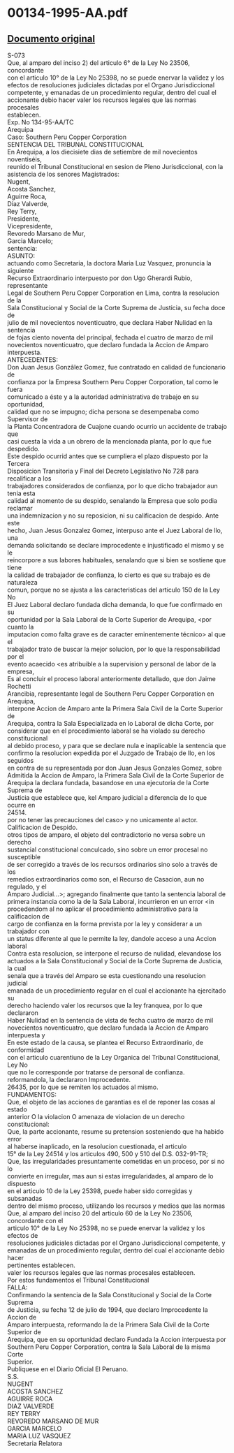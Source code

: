 
00134-1995-AA.pdf
=================
  
[Documento original](https://tc.gob.pe/jurisprudencia/1996/00134-1995-AA.pdf)  
---  
S-073  
Que, al amparo del inciso 2) del articulo 6° de la Ley No 23506, concordante  
con el articulo 10° de la Ley No 25398, no se puede enervar la validez y los  
efectos de resoluciones judiciales dictadas por el Organo Jurisdiccional  
competente, y emanadas de un procedimiento regular, dentro del cual el  
accionante debio hacer valer los recursos legales que las normas procesales  
establecen.  
Exp. No 134-95-AA/TC  
Arequipa  
Caso: Southern Peru Copper Corporation  
SENTENCIA DEL TRIBUNAL CONSTITUCIONAL  
En Arequipa, a los diecisiete dias de setiembre de mil novecientos noventiséis,  
reunido el Tribunal Constitucional en sesion de Pleno Jurisdiccional, con la  
asistencia de los senores Magistrados:  
Nugent,  
Acosta Sanchez,  
Aguirre Roca,  
Diaz Valverde,  
Rey Terry,  
Presidente,  
Vicepresidente,  
Revoredo Marsano de Mur,  
Garcia Marcelo;  
sentencia:  
ASUNTO:  
actuando como Secretaria, la doctora Maria Luz Vasquez, pronuncia la siguiente  
Recurso Extraordinario interpuesto por don Ugo Gherardi Rubio, representante  
Legal de Southern Peru Copper Corporation en Lima, contra la resolucion de la  
Sala Constitucional y Social de la Corte Suprema de Justicia, su fecha doce de  
julio de mil novecientos noventicuatro, que declara Haber Nulidad en la sentencia  
de fojas ciento noventa del principal, fechada el cuatro de marzo de mil  
novecientos noventicuatro, que declaro fundada la Accion de Amparo interpuesta.  
ANTECEDENTES:  
Don Juan Jesus Gonzâlez Gomez, fue contratado en calidad de funcionario de  
confianza por la Empresa Southern Peru Copper Corporation, tal como le fuera  
comunicado a éste y a la autoridad administrativa de trabajo en su oportunidad,  
calidad que no se impugno; dicha persona se desempenaba como Supervisor de  
la Planta Concentradora de Cuajone cuando ocurrio un accidente de trabajo que  
casi cuesta la vida a un obrero de la mencionada planta, por lo que fue despedido.  
Este despido ocurrid antes que se cumpliera el plazo dispuesto por la Tercera  
Disposicion Transitoria y Final del Decreto Legislativo No 728 para recalificar a los  
trabajadores considerados de confianza, por lo que dicho trabajador aun tenia esta  
calidad al momento de su despido, senalando la Empresa que solo podia reclamar  
una indemnizacion y no su reposicion, ni su calificacion de despido. Ante este  
hecho, Juan Jesus Gonzalez Gomez, interpuso ante el Juez Laboral de llo, una  
demanda solicitando se declare improcedente e injustificado el mismo y se le  
reincorpore a sus labores habituales, senalando que si bien se sostiene que tiene  
la calidad de trabajador de confianza, lo cierto es que su trabajo es de naturaleza  
comun, porque no se ajusta a las caracteristicas del articulo 150 de la Ley No  
El Juez Laboral declaro fundada dicha demanda, lo que fue confirmado en su  
oportunidad por la Sala Laboral de la Corte Superior de Arequipa, <por cuanto la  
imputacion como falta grave es de caracter eminentemente técnico> al que el  
trabajador trato de buscar la mejor solucion, por lo que la responsabilidad por el  
evento acaecido <es atribuible a la supervision y personal de labor de la empresa,  
Es al concluir el proceso laboral anteriormente detallado, que don Jaime Rochetti  
Arancibia, representante legal de Southern Peru Copper Corporation en Arequipa,  
interpone Accion de Amparo ante la Primera Sala Civil de la Corte Superior de  
Arequipa, contra la Sala Especializada en lo Laboral de dicha Corte, por  
considerar que en el procedimiento laboral se ha violado su derecho constitucional  
al debido proceso, y para que se declare nula e inaplicable la sentencia que  
confirmo la resolucion expedida por el Juzgado de Trabajo de llo, en los seguidos  
en contra de su representada por don Juan Jesus Gonzales Gomez, sobre  
Admitida la Accion de Amparo, la Primera Sala Civil de la Corte Superior de  
Arequipa la declara fundada, basandose en una ejecutoria de la Corte Suprema de  
Justicia que establece que, kel Amparo judicial a diferencia de lo que ocurre en  
24514.  
por no tener las precauciones del caso> y no unicamente al actor.  
Calificacion de Despido.  
otros tipos de amparo, el objeto del contradictorio no versa sobre un derecho  
sustancial constitucional conculcado, sino sobre un error procesal no susceptible  
de ser corregido a través de los recursos ordinarios sino solo a través de los  
remedios extraordinarios como son, el Recurso de Casacion, aun no regulado, y el  
Amparo Judicial...>; agregando finalmente que tanto la sentencia laboral de  
primera instancia como la de la Sala Laboral, incurrieron en un error <in  
procedendom al no aplicar el procedimiento administrativo para la calificacion de  
cargo de confianza en la forma prevista por la ley y considerar a un trabajador con  
un status diferente al que le permite la ley, dandole acceso a una Accion laboral  
Contra esta resolucion, se interpone el recurso de nulidad, elevandose los  
actuados a la Sala Constitucional y Social de la Corte Suprema de Justicia, la cual  
senala que a través del Amparo se esta cuestionando una resolucion judicial  
emanada de un procedimiento regular en el cual el accionante ha ejercitado su  
derecho haciendo valer los recursos que la ley franquea, por lo que declararon  
Haber Nulidad en la sentencia de vista de fecha cuatro de marzo de mil  
novecientos noventicuatro, que declaro fundada la Accion de Amparo interpuesta y  
En este estado de la causa, se plantea el Recurso Extraordinario, de conformidad  
con el articulo cuarentiuno de la Ley Organica del Tribunal Constitucional, Ley No  
que no le corresponde por tratarse de personal de confianza.  
reformandola, la declararon Improcedente.  
26435, por lo que se remiten los actuados al mismo.  
FUNDAMENTOS:  
Que, el objeto de las acciones de garantias es el de reponer las cosas al estado  
anterior O la violacion O amenaza de violacion de un derecho constitucional:  
Que, la parte accionante, resume su pretension sosteniendo que ha habido error  
<ln procedendo> al haberse inaplicado, en la resolucion cuestionada, el articulo  
15° de la Ley 24514 y los articulos 490, 500 y 510 del D.S. 032-91-TR;  
Que, las irregularidades presuntamente cometidas en un proceso, por si no lo  
convierte en irregular, mas aun si estas irregularidades, al amparo de lo dispuesto  
en el articulo 10 de la Ley 25398, puede haber sido corregidas y subsanadas  
dentro del mismo proceso, utilizando los recursos y medios que las normas  
Que, al amparo del inciso 20 del articulo 60 de la Ley No 23506, concordante con el  
articulo 10° de la Ley No 25398, no se puede enervar la validez y los efectos de  
resoluciones judiciales dictadas por el Organo Jurisdiccional competente, y  
emanadas de un procedimiento regular, dentro del cual el accionante debio hacer  
pertinentes establecen.  
valer los recursos legales que las normas procesales establecen.  
Por estos fundamentos el Tribunal Constitucional  
FALLA:  
Confirmando la sentencia de la Sala Constitucional y Social de la Corte Suprema  
de Justicia, su fecha 12 de julio de 1994, que declaro Improcedente la Accion de  
Amparo interpuesta, reformando la de la Primera Sala Civil de la Corte Superior de  
Arequipa, que en su oportunidad declaro Fundada la Accion interpuesta por  
Southern Peru Copper Corporation, contra la Sala Laboral de la misma Corte  
Superior.  
Publiquese en el Diario Oficial El Peruano.  
S.S.  
NUGENT  
ACOSTA SANCHEZ  
AGUIRRE ROCA  
DIAZ VALVERDE  
REY TERRY  
REVOREDO MARSANO DE MUR  
GARCIA MARCELO  
MARIA LUZ VASQUEZ  
Secretaria Relatora